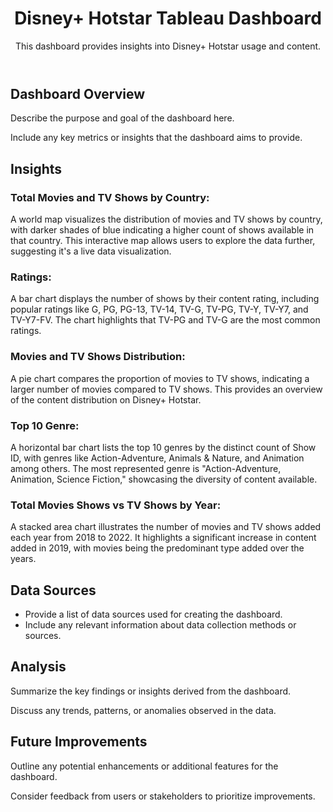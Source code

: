 <!DOCTYPE html>
<html lang="en">
<head>
    <meta charset="UTF-8">
    <meta name="viewport" content="width=device-width, initial-scale=1.0">
</head>
<body>
    <header>
        <h1>Disney+ Hotstar Tableau Dashboard</h1>
        <p>This dashboard provides insights into Disney+ Hotstar usage and content.</p>
    </header>
    <main>
        <h2>Dashboard Overview</h2>
        <p>Describe the purpose and goal of the dashboard here.</p>
        <p>Include any key metrics or insights that the dashboard aims to provide.</p>  
        <h2>Insights</h2>
        <h3>Total Movies and TV Shows by Country:</h3>
        <p>A world map visualizes the distribution of movies and TV shows by country, with darker shades of blue indicating a higher count of shows available in that country. This interactive map allows users to explore the data further, suggesting it's a live data visualization.</p>
        
   <h3>Ratings:</h3>
        <p>A bar chart displays the number of shows by their content rating, including popular ratings like G, PG, PG-13, TV-14, TV-G, TV-PG, TV-Y, TV-Y7, and TV-Y7-FV. The chart highlights that TV-PG and TV-G are the most common ratings.</p>
        
  <h3>Movies and TV Shows Distribution:</h3>
    <p>A pie chart compares the proportion of movies to TV shows, indicating a larger number of movies compared to TV shows. This provides an overview of the content distribution on Disney+ Hotstar.</p>
        
   <h3>Top 10 Genre:</h3>
    <p>A horizontal bar chart lists the top 10 genres by the distinct count of Show ID, with genres like Action-Adventure, Animals & Nature, and Animation among others. The most represented genre is "Action-Adventure, Animation, Science Fiction," showcasing the diversity of content available.</p>
        
  <h3>Total Movies Shows vs TV Shows by Year:</h3>
   <p>A stacked area chart illustrates the number of movies and TV shows added each year from 2018 to 2022. It highlights a significant increase in content added in 2019, with movies being the predominant type added over the years.</p>
        
  <h2>Data Sources</h2>
        <ul>
            <li>Provide a list of data sources used for creating the dashboard.</li>
            <li>Include any relevant information about data collection methods or sources.</li>
        </ul>
        
   <h2>Analysis</h2>
        <p>Summarize the key findings or insights derived from the dashboard.</p>
        <p>Discuss any trends, patterns, or anomalies observed in the data.</p>
        
  <h2>Future Improvements</h2>
        <p>Outline any potential enhancements or additional features for the dashboard.</p>
        <p>Consider feedback from users or stakeholders to prioritize improvements.</p>
    </main>
    
</body>
</html>

